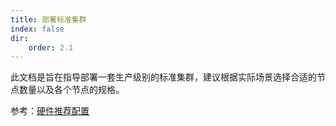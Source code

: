 ```yaml
---
title: 部署标准集群
index: false
dir:
    order: 2.1
---
```


此文档是旨在指导部署一套生产级别的标准集群，建议根据实际场景选择合适的节点数量以及各个节点的规格。

参考：[硬件推荐配置](../reference/specification)

<AutoCatalog />

